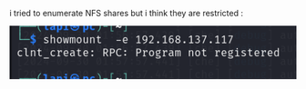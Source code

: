 i tried to enumerate NFS shares but i think they are restricted :




![unnamed_2b1b3acf82f4438fb88ba5aecca8d3ed](unnamed_2b1b3acf82f4438fb88ba5aecca8d3ed.png)
